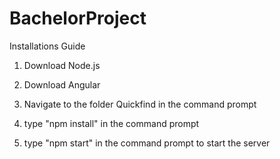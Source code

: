 # BachelorProject

Installations Guide

1. Download Node.js

2. Download Angular

3. Navigate to the folder Quickfind in the command prompt

4. type "npm install" in the command prompt

5. type "npm start" in the command prompt to start the server
